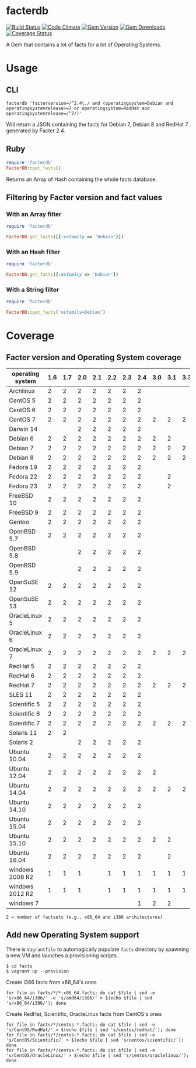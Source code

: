 facterdb
========

[![Build Status](https://img.shields.io/travis/camptocamp/facterdb/master.svg)](https://travis-ci.org/camptocamp/facterdb)
[![Code Climate](https://img.shields.io/codeclimate/github/camptocamp/facterdb.svg)](https://codeclimate.com/github/camptocamp/facterdb)
[![Gem Version](https://img.shields.io/gem/v/facterdb.svg)](https://rubygems.org/gems/facterdb)
[![Gem Downloads](https://img.shields.io/gem/dt/facterdb.svg)](https://rubygems.org/gems/facterdb)
[![Coverage Status](https://img.shields.io/coveralls/camptocamp/facterdb.svg)](https://coveralls.io/r/camptocamp/facterdb?branch=master)

A Gem that contains a lot of facts for a lot of Operating Systems.

# Usage

## CLI

```shell
facterdb 'facterversion=/^2.4\./ and (operatingsystem=Debian and operatingsystemrelease>=7 or operatingsystem=RedHat and operatingsystemrelease=/^7/)'
```

Will return a JSON containing the facts for Debian 7, Debian 8 and RedHat 7 generated by Facter 2.4.

## Ruby

```ruby
require 'facterdb'
FacterDB::get_facts()
```

Returns an Array of Hash containing the whole facts database.

## Filtering by Facter version and fact values

### With an Array filter

```ruby
require 'facterdb'

FacterDB.get_facts([{:osfamily => 'Debian'}])
```

### With an Hash filter

```ruby
require 'facterdb'

FacterDB.get_facts({:osfamily => 'Debian'})
```

### With a String filter

```ruby
require 'facterdb'

FacterDB::get_facts('osfamily=Debian')
```

# Coverage

## Facter version and Operating System coverage

|    operating system     | 1.6 | 1.7 | 2.0 | 2.1 | 2.2 | 2.3 | 2.4 | 3.0 | 3.1 | 3.3 |
| ----------------------- | --- | --- | --- | --- | --- | --- | --- | --- | --- | --- |
| Archlinux               |  2  |  2  |  2  |  2  |  2  |  2  |  2  |     |     |     |
| CentOS 5                |  2  |  2  |  2  |  2  |  2  |  2  |  2  |     |     |     |
| CentOS 6                |  2  |  2  |  2  |  2  |  2  |  2  |  2  |     |     |     |
| CentOS 7                |  2  |  2  |  2  |  2  |  2  |  2  |  2  |  2  |  2  |  2  |
| Darwin 14               |     |     |  2  |  2  |  2  |  2  |  2  |     |     |     |
| Debian 6                |  2  |  2  |  2  |  2  |  2  |  2  |  2  |  2  |  2  |     |
| Debian 7                |  2  |  2  |  2  |  2  |  2  |  2  |  2  |  2  |  2  |  2  |
| Debian 8                |  2  |  2  |  2  |  2  |  2  |  2  |  2  |  2  |  2  |  2  |
| Fedora 19               |  2  |  2  |  2  |  2  |  2  |  2  |  2  |     |     |     |
| Fedora 22               |  2  |  2  |  2  |  2  |  2  |  2  |  2  |     |  2  |     |
| Fedora 23               |  2  |  2  |  2  |  2  |  2  |  2  |  2  |     |  2  |     |
| FreeBSD 10              |  2  |  2  |  2  |  2  |  2  |  2  |  2  |     |     |     |
| FreeBSD 9               |  2  |  2  |  2  |  2  |  2  |  2  |  2  |     |     |     |
| Gentoo                  |  2  |  2  |  2  |  2  |  2  |  2  |  2  |     |     |     |
| OpenBSD 5.7             |  2  |  2  |  2  |  2  |  2  |  2  |  2  |     |     |     |
| OpenBSD 5.8             |     |     |  2  |  2  |  2  |  2  |  2  |     |     |     |
| OpenBSD 5.9             |     |     |  2  |  2  |  2  |  2  |  2  |     |     |     |
| OpenSuSE 12             |  2  |  2  |  2  |  2  |  2  |  2  |  2  |     |     |     |
| OpenSuSE 13             |  2  |  2  |  2  |  2  |  2  |  2  |  2  |     |     |     |
| OracleLinux 5           |  2  |  2  |  2  |  2  |  2  |  2  |  2  |     |     |     |
| OracleLinux 6           |  2  |  2  |  2  |  2  |  2  |  2  |  2  |     |     |     |
| OracleLinux 7           |  2  |  2  |  2  |  2  |  2  |  2  |  2  |  2  |  2  |  2  |
| RedHat 5                |  2  |  2  |  2  |  2  |  2  |  2  |  2  |     |     |     |
| RedHat 6                |  2  |  2  |  2  |  2  |  2  |  2  |  2  |     |     |     |
| RedHat 7                |  2  |  2  |  2  |  2  |  2  |  2  |  2  |  2  |  2  |  2  |
| SLES 11                 |  2  |  2  |  2  |  2  |  2  |  2  |  2  |     |     |     |
| Scientific 5            |  2  |  2  |  2  |  2  |  2  |  2  |  2  |     |     |     |
| Scientific 6            |  2  |  2  |  2  |  2  |  2  |  2  |  2  |     |     |     |
| Scientific 7            |  2  |  2  |  2  |  2  |  2  |  2  |  2  |  2  |  2  |  2  |
| Solaris 11              |  2  |  2  |     |     |     |     |     |     |     |     |
| Solaris 2               |     |     |  2  |  2  |  2  |  2  |  2  |     |     |     |
| Ubuntu 10.04            |  2  |  2  |  2  |  2  |  2  |  2  |  2  |     |     |     |
| Ubuntu 12.04            |  2  |  2  |  2  |  2  |  2  |  2  |  2  |  2  |     |     |
| Ubuntu 14.04            |  2  |  2  |  2  |  2  |  2  |  2  |  2  |  2  |  2  |  2  |
| Ubuntu 14.10            |  2  |  2  |  2  |  2  |  2  |  2  |  2  |     |     |     |
| Ubuntu 15.04            |  2  |  2  |  2  |  2  |  2  |  2  |  2  |     |     |     |
| Ubuntu 15.10            |  2  |  2  |  2  |  2  |  2  |  2  |  2  |  2  |  2  |     |
| Ubuntu 16.04            |  2  |  2  |  2  |  2  |  2  |  2  |  2  |     |  2  |     |
| windows 2008 R2         |  1  |  1  |  1  |     |  1  |  1  |  1  |  1  |  1  |  1  |
| windows 2012 R2         |  1  |  1  |  1  |     |  1  |  1  |  1  |  1  |  1  |  1  |
| windows 7               |     |     |     |     |     |     |  1  |  2  |  2  |     |

`2 = number of factsets (e.g., x86_64 and i386 architectures)`

## Add new Operating System support

There is `Vagrantfile` to automagically populate `facts` directory by spawning a new VM and launches a provisioning scripts.

```
$ cd facts
$ vagrant up --provision
```

Create i386 facts from x86_64's ones

```
for file in facts/*/*-x86_64.facts; do cat $file | sed -e 's/x86_64/i386/' -e 's/amd64/i386/' > $(echo $file | sed 's/x86_64/i386/'); done
```
Create RedHat, Scientific, OracleLinux facts from CentOS's ones

```
for file in facts/*/centos-*.facts; do cat $file | sed -e 's/CentOS/RedHat/' > $(echo $file | sed 's/centos/redhat/'); done
for file in facts/*/centos-*.facts; do cat $file | sed -e 's/CentOS/Scientific/' > $(echo $file | sed 's/centos/scientific/'); done
for file in facts/*/centos-*.facts; do cat $file | sed -e 's/CentOS/OracleLinux/' > $(echo $file | sed 's/centos/oraclelinux/'); done
```
